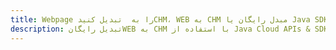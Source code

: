 ---title: Webpage را به  تبدیل کنیدCHM، WEB به CHM مبدل رایگان یا Java SDKdescription: تبدیل رایگانWEB به CHM با استفاده از Java Cloud APIs & SDK همچنین اسناد PDF را در Cloud ایجاد، ویرایش و رندر کنید.---